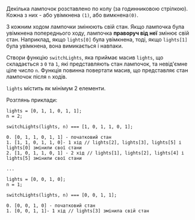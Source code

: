 Декілька лампочок розставлено по колу (за годинниковою стрілкою). Кожна з них -
або увімкнена `(1)`, або вимкнена`(0)`.

З кожним ходом лампочки змінюють свій стан. Якщо лампочка була увімкнена попереднього
ходу, лампочка **праворуч від неї** змінює свій стан. Наприклад, якщо `lights[0]`
була увімкнена, тоді, якщо `lights[1]` була увімкнена, вона вимикається і навпаки.

Створи функцію `switchLights`, яка приймає масив `lights`, що складається з `0`
та `1`, які представляють стан лампочок, та невід'ємне ціле число `n`. Функція
повинна повертати масив, що представляє стан лампочок після `n` ходів.

`lights` містить як мінімум 2 елементи.

Розглянь приклади:

```
lights = [0, 1, 1, 0, 1, 1];
n = 2;

switchLights(lights, n) === [1, 0, 1, 1, 0, 1];

0. [0, 1, 1, 0, 1, 1] - початковий стан
1. [1, 1, 0, 1, 1, 0]- 1 хід // lights[2], lights[3], lights[5] і lights[0] змінили свої стани
2. [1, 0, 1, 1, 0, 1] - 2 хід // lights[1], lights[2], lights[4] і lights[5] змінили свої стани

...

lights = [0, 0, 1, 0];
n = 1;

switchLights(lights, n) === [0, 0, 1, 1];

0. [0, 0, 1, 0] - початковий стан
1. [0, 0, 1, 1]- 1 хід // lights[3] змінила свій стан
```
